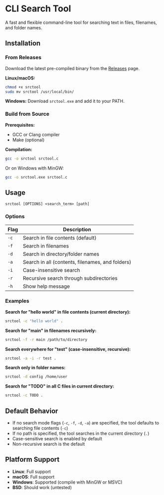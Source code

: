 # CLI Search Tool

A fast and flexible command-line tool for searching text in files, filenames, and folder names.

## Installation

### From Releases

Download the latest pre-compiled binary from the [Releases](https://github.com/Lucop1911/CLI-search-tool/releases) page.

**Linux/macOS:**
```bash
chmod +x srctool
sudo mv srctool /usr/local/bin/
```

**Windows:**
Download `srctool.exe` and add it to your PATH.

### Build from Source

**Prerequisites:**
- GCC or Clang compiler
- Make (optional)

**Compilation:**
```bash
gcc -o srctool srctool.c
```

Or on Windows with MinGW:
```bash
gcc -o srctool.exe srctool.c
```

## Usage

```
srctool [OPTIONS] <search_term> [path]
```

### Options

| Flag | Description |
|------|-------------|
| `-c` | Search in file contents (default) |
| `-f` | Search in filenames |
| `-d` | Search in directory/folder names |
| `-a` | Search in all (contents, filenames, and folders) |
| `-i` | Case-insensitive search |
| `-r` | Recursive search through subdirectories |
| `-h` | Show help message |

### Examples

**Search for "hello world" in file contents (current directory):**
```bash
srctool -c "hello world" .
```

**Search for "main" in filenames recursively:**
```bash
srctool -f -r main /path/to/directory
```

**Search everywhere for "test" (case-insensitive, recursive):**
```bash
srctool -a -i -r test .
```

**Search only in folder names:**
```bash
srctool -d config /home/user
```

**Search for "TODO" in all C files in current directory:**
```bash
srctool -c TODO .
```


## Default Behavior

- If no search mode flags (`-c`, `-f`, `-d`, `-a`) are specified, the tool defaults to searching file contents (`-c`)
- If no path is specified, the tool searches in the current directory (`.`)
- Case-sensitive search is enabled by default
- Non-recursive search is the default

## Platform Support

- **Linux**: Full support
- **macOS**: Full support
- **Windows**: Supported (compile with MinGW or MSVC)
- **BSD**: Should work (untested)